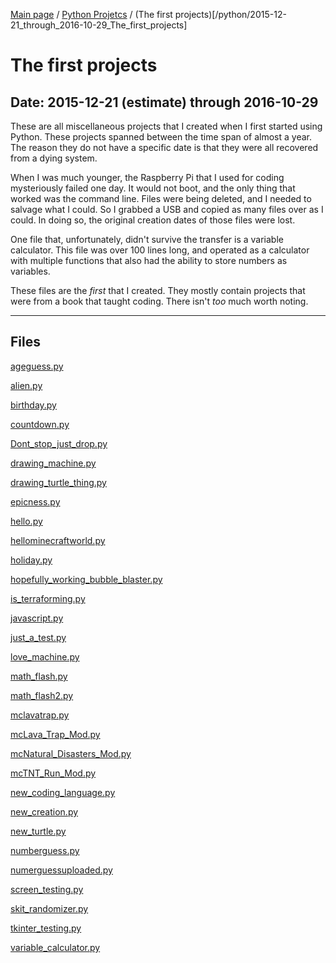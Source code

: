 [Main page](/) / [Python Projetcs](/python) / (The first projects)[/python/2015-12-21_through_2016-10-29_The_first_projects]

# The first projects

## Date: 2015-12-21 (estimate) through 2016-10-29

These are all miscellaneous projects that I created when I first started using Python.
These projects spanned between the time span of almost a year.
The reason they do not have a specific date is that they were all recovered from a dying system.

When I was much younger, the Raspberry Pi that I used for coding mysteriously failed one day.
It would not boot, and the only thing that worked was the command line.
Files were being deleted, and I needed to salvage what I could.
So I grabbed a USB and copied as many files over as I could.
In doing so, the original creation dates of those files were lost.

One file that, unfortunately, didn't survive the transfer is a variable calculator.
This file was over 100 lines long, and operated as a calculator with multiple functions that also had the ability to store numbers as variables.

These files are the *first* that I created.
They mostly contain projects that were from a book that taught coding.
There isn't *too* much worth noting.

-----

## Files

[ageguess.py](ageguess.py)

[alien.py](alien.py)

[birthday.py](birthday.py)

[countdown.py](countdown.py)

[Dont_stop_just_drop.py](Dont_stop_just_drop.py)

[drawing_machine.py](drawing_machine.py)

[drawing_turtle_thing.py](drawing_turtle_thing.py)

[epicness.py](epicness.py)

[hello.py](hello.py)

[hellominecraftworld.py](hellominecraftworld.py)

[holiday.py](holiday.py)

[hopefully_working_bubble_blaster.py](hopefully_working_bubble_blaster.py)

[is_terraforming.py](is_terraforming.py)

[javascript.py](javascript.py)

[just_a_test.py](just_a_test.py)

[love_machine.py](love_machine.py)

[math_flash.py](math_flash.py)

[math_flash2.py](math_flash2.py)

[mclavatrap.py](mclavatrap.py)

[mcLava_Trap_Mod.py](mcLava_Trap_Mod.py)

[mcNatural_Disasters_Mod.py](mcNatural_Disasters_Mod.py)

[mcTNT_Run_Mod.py](mcTNT_Run_Mod.py)

[new_coding_language.py](new_coding_language.py)

[new_creation.py](new_creation.py)

[new_turtle.py](new_turtle.py)

[numberguess.py](numberguess.py)

[numerguessuploaded.py](numerguessuploaded.py)

[screen_testing.py](screen_testing.py)

[skit_randomizer.py](skit_randomizer.py)

[tkinter_testing.py](tkinter_testing.py)

[variable_calculator.py](variable_calculator.py)